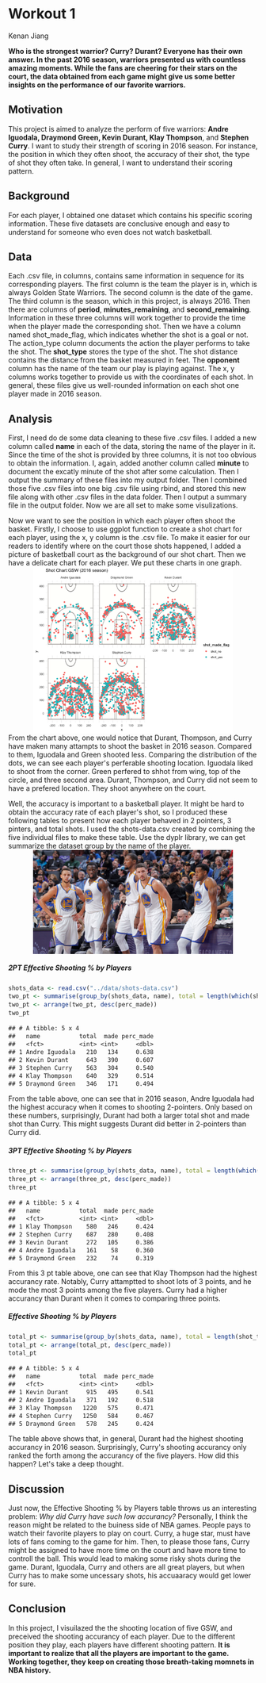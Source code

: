 Workout 1
================
Kenan Jiang

**Who is the strongest warrior? Curry? Durant? Everyone has their own answer. In the past 2016 season, warriors presented us with countless amazing moments. While the fans are cheering for their stars on the court, the data obtained from each game might give us some better insights on the performance of our favorite warriors.**

Motivation
----------

This project is aimed to analyze the perform of five warriors: **Andre Iguodala, Draymond Green, Kevin Durant, Klay Thompson**, and **Stephen Curry**. I want to study their strength of scoring in 2016 season. For instance, the position in which they often shoot, the accuracy of their shot, the type of shot they often take. In general, I want to understand their scoring pattern.

Background
----------

For each player, I obtained one dataset which contains his specific scoring information. These five datasets are conclusive enough and easy to understand for someone who even does not watch basketball.

Data
----

Each .csv file, in columns, contains same information in sequence for its corresponding players. The first column is the team the player is in, which is always Golden State Warriors. The second column is the date of the game. The third column is the season, which in this project, is always 2016. Then there are columns of **period**, **minutes\_remaining**, and **second\_remaining**. Information in these three columns will work together to provide the time when the player made the corresponding shot. Then we have a column named shot\_made\_flag, which indicates whether the shot is a goal or not. The action\_type column documents the action the player performs to take the shot. The **shot\_type** stores the type of the shot. The shot distance contains the distance from the basket measured in feet. The **opponent** column has the name of the team our play is playing against. The x, y columns works together to provide us with the coordinates of each shot. In general, these files give us well-rounded information on each shot one player made in 2016 season.

Analysis
--------

First, I need do de some data cleaning to these five .csv files. I added a new column called **name** in each of the data, storing the name of the player in it. Since the time of the shot is provided by three columns, it is not too obvious to obtain the information. I, again, added another column called **minute** to document the excatly minute of the shot after some calculation. Then I output the summary of these files into my output folder. Then I combined those five .csv files into one big .csv file using rbind, and stored this new file along with other .csv files in the data folder. Then I output a summary file in the output folder. Now we are all set to make some visulizations.

Now we want to see the position in which each player often shoot the basket. Firstly, I choose to use ggplot function to create a shot chart for each player, using the x, y column is the .csv file. To make it easier for our readers to identify where on the court those shots happened, I added a picture of basketball court as the background of our shot chart. Then we have a delicate chart for each player. We put these charts in one graph. <img src="../images/gsw-shot-charts.jpg" width="80%" style="display: block; margin: auto;" /> From the chart above, one would notice that Durant, Thompson, and Curry have maken many attampts to shoot the basket in 2016 season. Compared to them, Iguodala and Green shooted less. Comparing the distribution of the dots, we can see each player's perferable shooting location. Iguodala liked to shoot from the corner. Green perfered to shhot from wing, top of the circle, and three second area. Durant, Thompson, and Curry did not seem to have a prefered location. They shoot anywhere on the court.

Well, the accuracy is important to a basketball player. It might be hard to obtain the accuracy rate of each player's shot, so I produced these following tables to present how each player behaved in 2 pointers, 3 pinters, and total shots. I used the shots-data.csv created by combining the five individual files to make these table. Use the dyplr library, we can get summarize the dataset group by the name of the player. <img src="../images/players.jpg" width="80%" style="display: block; margin: auto;" />

##### 2PT Effective Shooting % by Players

``` r
shots_data <- read.csv("../data/shots-data.csv")
two_pt <- summarise(group_by(shots_data, name), total = length(which(shot_type == "2PT Field Goal")), made = length(which(shot_type == "2PT Field Goal"&shot_made_flag == "shot_yes")), perc_made = (made/total))
two_pt <- arrange(two_pt, desc(perc_made))
two_pt
```

    ## # A tibble: 5 x 4
    ##   name           total  made perc_made
    ##   <fct>          <int> <int>     <dbl>
    ## 1 Andre Iguodala   210   134     0.638
    ## 2 Kevin Durant     643   390     0.607
    ## 3 Stephen Curry    563   304     0.540
    ## 4 Klay Thompson    640   329     0.514
    ## 5 Draymond Green   346   171     0.494

From the table above, one can see that in 2016 season, Andre Iguodala had the highest accuracy when it comes to shooting 2-pointers. Only based on these numbers, surprisingly, Durant had both a larger total shot and made shot than Curry. This might suggests Durant did better in 2-pointers than Curry did.

##### 3PT Effective Shooting % by Players

``` r
three_pt <- summarise(group_by(shots_data, name), total = length(which(shot_type == "3PT Field Goal")), made = length(which(shot_type == "3PT Field Goal"&shot_made_flag == "shot_yes")), perc_made = (made/total))
three_pt <- arrange(three_pt, desc(perc_made))
three_pt
```

    ## # A tibble: 5 x 4
    ##   name           total  made perc_made
    ##   <fct>          <int> <int>     <dbl>
    ## 1 Klay Thompson    580   246     0.424
    ## 2 Stephen Curry    687   280     0.408
    ## 3 Kevin Durant     272   105     0.386
    ## 4 Andre Iguodala   161    58     0.360
    ## 5 Draymond Green   232    74     0.319

From this 3 pt table above, one can see that Klay Thompson had the highest accurancy rate. Notably, Curry attamptted to shoot lots of 3 points, and he mode the most 3 points among the five players. Curry had a higher accurancy than Durant when it comes to comparing three points.

##### Effective Shooting % by Players

``` r
total_pt <- summarise(group_by(shots_data, name), total = length(shot_type), made = length(which(shot_made_flag == "shot_yes")), perc_made = (made/total))
total_pt <- arrange(total_pt, desc(perc_made))
total_pt
```

    ## # A tibble: 5 x 4
    ##   name           total  made perc_made
    ##   <fct>          <int> <int>     <dbl>
    ## 1 Kevin Durant     915   495     0.541
    ## 2 Andre Iguodala   371   192     0.518
    ## 3 Klay Thompson   1220   575     0.471
    ## 4 Stephen Curry   1250   584     0.467
    ## 5 Draymond Green   578   245     0.424

The table above shows that, in general, Durant had the highest shooting accurancy in 2016 season. Surprisingly, Curry's shooting accurancy only ranked the forth among the accurancy of the five players. How did this happen? Let's take a deep thought.

Discussion
----------

Just now, the Effective Shooting % by Players table throws us an interesting problem: *Why did Curry have such low accurancy?* Personally, I think the reason might be related to the buiness side of NBA games. People pays to watch their favorite players to play on court. Curry, a huge star, must have lots of fans coming to the game for him. Then, to please those fans, Curry might be assigned to have more time on the court and have more time to controll the ball. This would lead to making some risky shots during the game. Durant, Iguodala, Curry and others are all great players, but when Curry has to make some uncessary shots, his accuaaracy would get lower for sure.

Conclusion
----------

In this project, I visuilazed the the shooting location of five GSW, and preceived the shooting accurancy of each player. Due to the different position they play, each players have different shooting pattern. **It is important to realize that all the players are important to the game. Working together, they keep on creating those breath-taking momnets in NBA history.**
